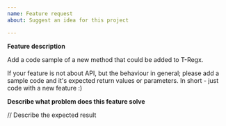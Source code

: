 ```yaml
---
name: Feature request
about: Suggest an idea for this project

---
```


**Feature description**

Add a code sample of a new method that could be added to T-Regx. 

If your feature is not about API, but the behaviour in general; please add a sample code and it's expected return values or parameters. In short - just code with a new feature :)

**Describe what problem does this feature solve**

// Describe the expected result
